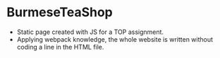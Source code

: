 # BurmeseTeaShop
-   Static page created with JS for a TOP assignment.
-   Applying webpack knowledge, the whole website is written without coding a line in the HTML file.
